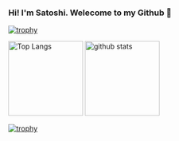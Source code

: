 ### Hi! I'm Satoshi. Welecome to my Github 👋

[![trophy](https://github-profile-summary-cards.vercel.app/api/cards/profile-details?username=ogawa-satoshi-prog&theme=dracula)](https://github.com/ryo-ma/github-profile-trophy)

<p align="left"> 
  <img alt="Top Langs" height="150px" src="https://github-readme-stats.vercel.app/api?username=ogawa-satoshi-prog&count_private=true&show_icons=true&theme=dracula" />
  <img alt="github stats" height="150px" src="https://github-readme-stats.vercel.app/api/top-langs/?username=ogawa-satoshi-prog&layout=compact&theme=dracula" />
</p>

[![trophy](https://github-profile-trophy.vercel.app/?username=ogawa-satoshi-prog&theme=onedark&column=7
)](https://github.com/ryo-ma/github-profile-trophy)


<!--
**ogawa-satoshi-prog/ogawa-satoshi-prog** is a ✨ _special_ ✨ repository because its `README.md` (this file) appears on your GitHub profile.

Here are some ideas to get you started:

- 🔭 I’m currently working on ...
- 🌱 I’m currently learning ...
- 👯 I’m looking to collaborate on ...
- 🤔 I’m looking for help with ...
- 💬 Ask me about ...
- 📫 How to reach me: ...
- 😄 Pronouns: ...
- ⚡ Fun fact: ...
-->
